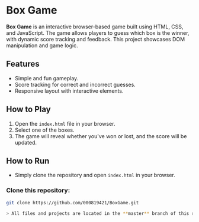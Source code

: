 # Box Game

**Box Game** is an interactive browser-based game built using HTML, CSS, and JavaScript. The game allows players to guess which box is the winner, with dynamic score tracking and feedback. This project showcases DOM manipulation and game logic.

## Features

- Simple and fun gameplay.
- Score tracking for correct and incorrect guesses.
- Responsive layout with interactive elements.

## How to Play

1. Open the `index.html` file in your browser.
2. Select one of the boxes.
3. The game will reveal whether you've won or lost, and the score will be updated.

## How to Run

- Simply clone the repository and open `index.html` in your browser.

### Clone this repository:
```bash
git clone https://github.com/000819421/BoxGame.git

> All files and projects are located in the **master** branch of this repository.
